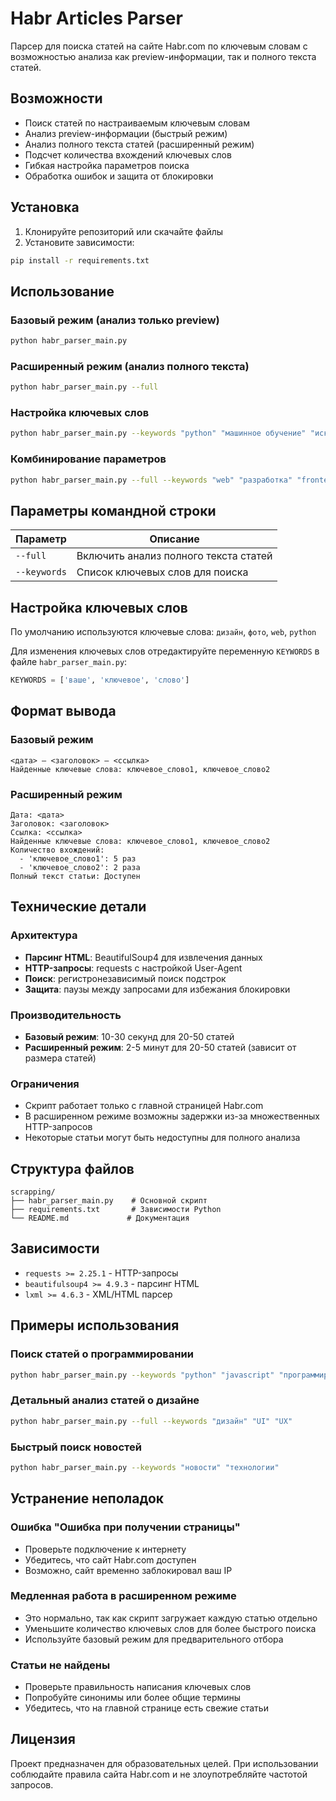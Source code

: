 # Habr Articles Parser

Парсер для поиска статей на сайте Habr.com по ключевым словам с возможностью анализа как preview-информации, так и полного текста статей.

## Возможности

- Поиск статей по настраиваемым ключевым словам
- Анализ preview-информации (быстрый режим)
- Анализ полного текста статей (расширенный режим)
- Подсчет количества вхождений ключевых слов
- Гибкая настройка параметров поиска
- Обработка ошибок и защита от блокировки

## Установка

1. Клонируйте репозиторий или скачайте файлы
2. Установите зависимости:

```bash
pip install -r requirements.txt
```

## Использование

### Базовый режим (анализ только preview)

```bash
python habr_parser_main.py
```

### Расширенный режим (анализ полного текста)

```bash
python habr_parser_main.py --full
```

### Настройка ключевых слов

```bash
python habr_parser_main.py --keywords "python" "машинное обучение" "искусственный интеллект"
```

### Комбинирование параметров

```bash
python habr_parser_main.py --full --keywords "web" "разработка" "frontend"
```

## Параметры командной строки

| Параметр | Описание |
|----------|----------|
| `--full` | Включить анализ полного текста статей |
| `--keywords` | Список ключевых слов для поиска |

## Настройка ключевых слов

По умолчанию используются ключевые слова: `дизайн`, `фото`, `web`, `python`

Для изменения ключевых слов отредактируйте переменную `KEYWORDS` в файле `habr_parser_main.py`:

```python
KEYWORDS = ['ваше', 'ключевое', 'слово']
```

## Формат вывода

### Базовый режим
```
<дата> – <заголовок> – <ссылка>
Найденные ключевые слова: ключевое_слово1, ключевое_слово2
```

### Расширенный режим
```
Дата: <дата>
Заголовок: <заголовок>
Ссылка: <ссылка>
Найденные ключевые слова: ключевое_слово1, ключевое_слово2
Количество вхождений:
  - 'ключевое_слово1': 5 раз
  - 'ключевое_слово2': 2 раза
Полный текст статьи: Доступен
```

## Технические детали

### Архитектура

- **Парсинг HTML**: BeautifulSoup4 для извлечения данных
- **HTTP-запросы**: requests с настройкой User-Agent
- **Поиск**: регистронезависимый поиск подстрок
- **Защита**: паузы между запросами для избежания блокировки

### Производительность

- **Базовый режим**: 10-30 секунд для 20-50 статей
- **Расширенный режим**: 2-5 минут для 20-50 статей (зависит от размера статей)

### Ограничения

- Скрипт работает только с главной страницей Habr.com
- В расширенном режиме возможны задержки из-за множественных HTTP-запросов
- Некоторые статьи могут быть недоступны для полного анализа

## Структура файлов

```
scrapping/
├── habr_parser_main.py    # Основной скрипт
├── requirements.txt       # Зависимости Python
└── README.md             # Документация
```

## Зависимости

- `requests >= 2.25.1` - HTTP-запросы
- `beautifulsoup4 >= 4.9.3` - парсинг HTML
- `lxml >= 4.6.3` - XML/HTML парсер

## Примеры использования

### Поиск статей о программировании

```bash
python habr_parser_main.py --keywords "python" "javascript" "программирование"
```

### Детальный анализ статей о дизайне

```bash
python habr_parser_main.py --full --keywords "дизайн" "UI" "UX"
```

### Быстрый поиск новостей

```bash
python habr_parser_main.py --keywords "новости" "технологии"
```

## Устранение неполадок

### Ошибка "Ошибка при получении страницы"

- Проверьте подключение к интернету
- Убедитесь, что сайт Habr.com доступен
- Возможно, сайт временно заблокировал ваш IP

### Медленная работа в расширенном режиме

- Это нормально, так как скрипт загружает каждую статью отдельно
- Уменьшите количество ключевых слов для более быстрого поиска
- Используйте базовый режим для предварительного отбора

### Статьи не найдены

- Проверьте правильность написания ключевых слов
- Попробуйте синонимы или более общие термины
- Убедитесь, что на главной странице есть свежие статьи

## Лицензия

Проект предназначен для образовательных целей. При использовании соблюдайте правила сайта Habr.com и не злоупотребляйте частотой запросов.